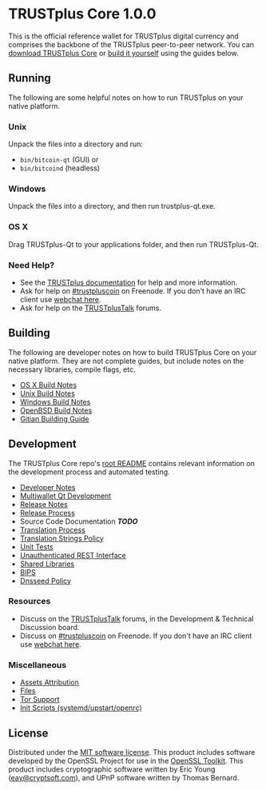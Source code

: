TRUSTplus Core 1.0.0
=====================

This is the official reference wallet for TRUSTplus digital currency and comprises the backbone of the TRUSTplus peer-to-peer network. You can [download TRUSTplus Core](https://trustpluscoin.io) or [build it yourself](#building) using the guides below.

Running
---------------------
The following are some helpful notes on how to run TRUSTplus on your native platform.

### Unix

Unpack the files into a directory and run:

- `bin/bitcoin-qt` (GUI) or
- `bin/bitcoind` (headless)

### Windows

Unpack the files into a directory, and then run trustplus-qt.exe.

### OS X

Drag TRUSTplus-Qt to your applications folder, and then run TRUSTplus-Qt.

### Need Help?

* See the [TRUSTplus documentation](https://trustpluscoin.atlassian.net/wiki/display/DOC)
for help and more information.
* Ask for help on [#trustpluscoin](http://webchat.freenode.net?channels=trustpluscoin) on Freenode. If you don't have an IRC client use [webchat here](http://webchat.freenode.net?channels=trustpluscoin).
* Ask for help on the [TRUSTplusTalk](https://trustplustalk.org/) forums.

Building
---------------------
The following are developer notes on how to build TRUSTplus Core on your native platform. They are not complete guides, but include notes on the necessary libraries, compile flags, etc.

- [OS X Build Notes](build-osx.md)
- [Unix Build Notes](build-unix.md)
- [Windows Build Notes](build-windows.md)
- [OpenBSD Build Notes](build-openbsd.md)
- [Gitian Building Guide](gitian-building.md)

Development
---------------------
The TRUSTplus Core repo's [root README](/README.md) contains relevant information on the development process and automated testing.

- [Developer Notes](developer-notes.md)
- [Multiwallet Qt Development](multiwallet-qt.md)
- [Release Notes](release-notes.md)
- [Release Process](release-process.md)
- Source Code Documentation ***TODO***
- [Translation Process](translation_process.md)
- [Translation Strings Policy](translation_strings_policy.md)
- [Unit Tests](unit-tests.md)
- [Unauthenticated REST Interface](REST-interface.md)
- [Shared Libraries](shared-libraries.md)
- [BIPS](bips.md)
- [Dnsseed Policy](dnsseed-policy.md)

### Resources
* Discuss on the [TRUSTplusTalk](https://trustplustalk.org/) forums, in the Development & Technical Discussion board.
* Discuss on [#trustpluscoin](http://webchat.freenode.net/?channels=trustpluscoin) on Freenode. If you don't have an IRC client use [webchat here](http://webchat.freenode.net/?channels=trustpluscoin).

### Miscellaneous
- [Assets Attribution](assets-attribution.md)
- [Files](files.md)
- [Tor Support](tor.md)
- [Init Scripts (systemd/upstart/openrc)](init.md)

License
---------------------
Distributed under the [MIT software license](http://www.opensource.org/licenses/mit-license.php).
This product includes software developed by the OpenSSL Project for use in the [OpenSSL Toolkit](https://www.openssl.org/). This product includes
cryptographic software written by Eric Young ([eay@cryptsoft.com](mailto:eay@cryptsoft.com)), and UPnP software written by Thomas Bernard.
